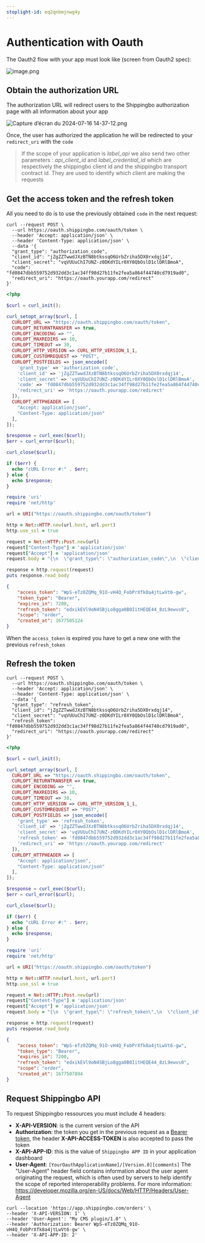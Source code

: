 ```yaml
---
stoplight-id: eq2qnbmjnwg4y
---
```


# Authentication with Oauth

The Oauth2 flow with your app must look like (screen from Oauth2 spec):

![image.png](../../../assets/images/image-6.png)

## Obtain the authorization URL

The authorization URL will redirect users to the Shippingbo authorization page with all information about your app

![Capture d’écran du 2024-07-16 14-37-12.png](<../../../assets/images/Capture d’écran du 2024-07-16 14-37-12.png>)


Once, the user has authorized the application he will be redirected to your `redirect_uri` with the `code`

> If the scope of your application is *label_api* we also send two other parameters : *api_client_id* and *label_credential_id* which are respectively the shippingbo client id and the shippingbo transport contract id. They are used to identify which client are making the requests

## Get the access token and the refresh token

All you need to do is to use the previously obtained `code` in the next request:

<!--
type: tab
title: Request
-->

```curl
curl --request POST \
  --url https://oauth.shippingbo.com/oauth/token \
  --header 'Accept: application/json' \
  --header 'Content-Type: application/json' \
  --data '{
  "grant_type": "authorization_code",
  "client_id": "jZgZZTwwdJXzBTN8btkssqO6UrbZriha5DX0rxdqj14",
  "client_secret": "vqVUUuChI7UNZ-z0DKdYILr0XY0QbOslD1clDRlBmoA",
  "code": "fd0847dbb559752d932dd3c1ac34ff98d27b11fe2fea5a864f44740cd7919ad0",
  "redirect_uri": "https://oauth.yourapp.com/redirect"
}'
```

```php
<?php

$curl = curl_init();

curl_setopt_array($curl, [
  CURLOPT_URL => "https://oauth.shippingbo.com/oauth/token",
  CURLOPT_RETURNTRANSFER => true,
  CURLOPT_ENCODING => "",
  CURLOPT_MAXREDIRS => 10,
  CURLOPT_TIMEOUT => 30,
  CURLOPT_HTTP_VERSION => CURL_HTTP_VERSION_1_1,
  CURLOPT_CUSTOMREQUEST => "POST",
  CURLOPT_POSTFIELDS => json_encode([
    'grant_type' => 'authorization_code',
    'client_id' => 'jZgZZTwwdJXzBTN8btkssqO6UrbZriha5DX0rxdqj14',
    'client_secret' => 'vqVUUuChI7UNZ-z0DKdYILr0XY0QbOslD1clDRlBmoA',
    'code' => 'fd0847dbb559752d932dd3c1ac34ff98d27b11fe2fea5a864f44740cd7919ad0',
    'redirect_uri' => 'https://oauth.yourapp.com/redirect'
  ]),
  CURLOPT_HTTPHEADER => [
    "Accept: application/json",
    "Content-Type: application/json"
  ],
]);

$response = curl_exec($curl);
$err = curl_error($curl);

curl_close($curl);

if ($err) {
  echo "cURL Error #:" . $err;
} else {
  echo $response;
}
```

```ruby
require 'uri'
require 'net/http'

url = URI("https://oauth.shippingbo.com/oauth/token")

http = Net::HTTP.new(url.host, url.port)
http.use_ssl = true

request = Net::HTTP::Post.new(url)
request["Content-Type"] = 'application/json'
request["Accept"] = 'application/json'
request.body = "{\n  \"grant_type\": \"authorization_code\",\n  \"client_id\": \"jZgZZTwwdJXzBTN8btkssqO6UrbZriha5DX0rxdqj14\",\n  \"client_secret\": \"vqVUUuChI7UNZ-z0DKdYILr0XY0QbOslD1clDRlBmoA\",\n  \"code\": \"fd0847dbb559752d932dd3c1ac34ff98d27b11fe2fea5a864f44740cd7919ad0\",\n  \"redirect_uri\": \"https://oauth.yourapp.com/redirect\"\n}"

response = http.request(request)
puts response.read_body
```

<!--
type: tab
title: Response
-->

```json
{
    "access_token": "WpS-eTz0ZQMq_91O-vH4Q_FobPrXfk8a4jtLwVt6-gw",
    "token_type": "Bearer",
    "expires_in": 7200,
    "refresh_token": "edxikEVl9oN4SBjLo8gga0B0IitHEQE44_8zL9ewvs0",
    "scope": "order",
    "created_at": 1677505124
}
```

<!-- type: tab-end -->

When the `access_token` is expired you have to get a new one with the previous `refresh_token`

## Refresh the token

<!--
type: tab
title: Request
-->

```curl
curl --request POST \
  --url https://oauth.shippingbo.com/oauth/token \
  --header 'Accept: application/json' \
  --header 'Content-Type: application/json' \
  --data '{
  "grant_type": "refresh_token",
  "client_id": "jZgZZTwwdJXzBTN8btkssqO6UrbZriha5DX0rxdqj14",
  "client_secret": "vqVUUuChI7UNZ-z0DKdYILr0XY0QbOslD1clDRlBmoA",
  "refresh_token": "fd0847dbb559752d932dd3c1ac34ff98d27b11fe2fea5a864f44740cd7919ad0",
  "redirect_uri": "https://oauth.yourapp.com/redirect"
}'
```

```php
<?php

$curl = curl_init();

curl_setopt_array($curl, [
  CURLOPT_URL => "https://oauth.shippingbo.com/oauth/token",
  CURLOPT_RETURNTRANSFER => true,
  CURLOPT_ENCODING => "",
  CURLOPT_MAXREDIRS => 10,
  CURLOPT_TIMEOUT => 30,
  CURLOPT_HTTP_VERSION => CURL_HTTP_VERSION_1_1,
  CURLOPT_CUSTOMREQUEST => "POST",
  CURLOPT_POSTFIELDS => json_encode([
    'grant_type' => 'refresh_token',
    'client_id' => 'jZgZZTwwdJXzBTN8btkssqO6UrbZriha5DX0rxdqj14',
    'client_secret' => 'vqVUUuChI7UNZ-z0DKdYILr0XY0QbOslD1clDRlBmoA',
    'refresh_token' => 'fd0847dbb559752d932dd3c1ac34ff98d27b11fe2fea5a864f44740cd7919ad0',
    'redirect_uri' => 'https://oauth.yourapp.com/redirect'
  ]),
  CURLOPT_HTTPHEADER => [
    "Accept: application/json",
    "Content-Type: application/json"
  ],
]);

$response = curl_exec($curl);
$err = curl_error($curl);

curl_close($curl);

if ($err) {
  echo "cURL Error #:" . $err;
} else {
  echo $response;
}
```

```ruby
require 'uri'
require 'net/http'

url = URI("https://oauth.shippingbo.com/oauth/token")

http = Net::HTTP.new(url.host, url.port)
http.use_ssl = true

request = Net::HTTP::Post.new(url)
request["Content-Type"] = 'application/json'
request["Accept"] = 'application/json'
request.body = "{\n  \"grant_type\": \"refresh_token\",\n  \"client_id\": \"jZgZZTwwdJXzBTN8btkssqO6UrbZriha5DX0rxdqj14\",\n  \"client_secret\": \"vqVUUuChI7UNZ-z0DKdYILr0XY0QbOslD1clDRlBmoA\",\n  \"refresh_token\": \"fd0847dbb559752d932dd3c1ac34ff98d27b11fe2fea5a864f44740cd7919ad0\",\n  \"redirect_uri\": \"https://oauth.yourapp.com/redirect\"\n}"

response = http.request(request)
puts response.read_body
```

<!--
type: tab
title: Response
-->

```json
{
    "access_token": "WpS-eTz0ZQMq_91O-vH4Q_FobPrXfk8a4jtLwVt6-gw",
    "token_type": "Bearer",
    "expires_in": 7200,
    "refresh_token": "edxikEVl9oN4SBjLo8gga0B0IitHEQE44_8zL9ewvs0",
    "scope": "order",
    "created_at": 1677507894
}
```

<!-- type: tab-end -->

## Request Shippingbo API

To request Shippingbo ressources you must include 4 headers:

- **X-API-VERSION**: is the current version of the API
- **Authorization**: the token you get in the previous request as a [Bearer token](https://en.wikipedia.org/wiki/OAuth), the header **X-API-ACCESS-TOKEN** is also accepted to pass the token
- **X-API-APP-ID**: this is the value of `Shippingbo APP ID` in your application dashboard
- **User-Agent**: `[YourOauthApplicationName]/[Version.0][comments]` The "User-Agent" header field contains information about the user
   agent originating the request, which is often used by servers to help
   identify the scope of reported interoperability problems.
   For more information: https://developer.mozilla.org/en-US/docs/Web/HTTP/Headers/User-Agent

```curl
curl --location 'https://app.shippingbo.com/orders' \
--header 'X-API-VERSION: 1' \
--header 'User-Agent': "My CMS plugin/1.0" \
--header 'Authorization: Bearer WpS-eTz0ZQMq_91O-vH4Q_FobPrXfk8a4jtLwVt6-gw' \
--header 'X-API-APP-ID: 2'
```
